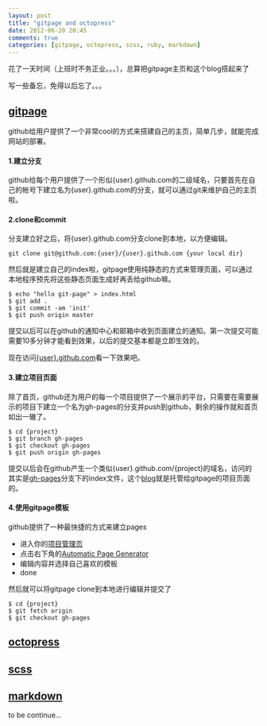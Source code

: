 ```yaml
---
layout: post
title: "gitpage and octopress"
date: 2012-06-20 20:45
comments: true
categories: [gitpage, octopress, scss, ruby, markdown]
---
```

 
花了一天时间（上班时不务正业。。。），总算把gitpage主页和这个blog搭起来了

写一些备忘，免得以后忘了。。。

<h2 id="gitpage"><a href="#gitpage">gitpage</a></h2>

github给用户提供了一个非常cool的方式来搭建自己的主页，简单几步，就能完成网站的部署。

#### 1.建立分支

github给每个用户提供了一个形似{user}.github.com的二级域名，只要首先在自己的帐号下建立名为{user}.github.com的分支，就可以通过git来维护自己的主页啦。

#### 2.clone和commit

分支建立好之后，将{user}.github.com分支clone到本地，以方便编辑。

	git clone git@github.com:{user}/{user}.github.com {your local dir}
	
然后就是建立自己的index啦，gitpage使用纯静态的方式来管理页面，可以通过本地程序预先将这些静态页面生成好再丢给github嘛。

	$ echo "hello git-page" > index.html
	$ git add .
	$ git commit -am 'init'
	$ git push origin master
	
提交以后可以在github的通知中心和邮箱中收到页面建立的通知。第一次提交可能需要10多分钟才能看到效果，以后的提交基本都是立即生效的。

现在访问[{user}.github.com](http://sailxjx.github.com)看一下效果吧。

#### 3.建立项目页面

除了首页，github还为用户的每一个项目提供了一个展示的平台，只需要在需要展示的项目下建立一个名为gh-pages的分支并push到github，剩余的操作就和首页如出一辙了。

	$ cd {project}
	$ git branch gh-pages
	$ git checkout gh-pages
	$ git push origin gh-pages
	
提交以后会在github产生一个类似{user}.github.com/{project}的域名，访问的其实是[gh-pages](https://github.com/sailxjx/blog/tree/gh-pages)分支下的index文件，这个[blog](http://sailxjx.github.com/blog)就是托管给gitpage的项目页面的。

#### 4.使用gitpage模板

github提供了一种最快捷的方式来建立pages

* 进入你的[项目管理页](https://github.com/{user}/{project}/admin)
* 点击右下角的[Automatic Page Generator](https://github.com/{user}/{project}/generated_pages/new)
* 编辑内容并选择自己喜欢的模板
* done

然后就可以将gitpage clone到本地进行编辑并提交了

	$ cd {project}
	$ git fetch origin
	$ git checkout gh-pages

<h2 id="octopress"><a href="#octopress">octopress</a></h2>
<h2 id="scss"><a href="#scss">scss</a></h2>
<h2 id="markdown"><a href="#markdown">markdown</a></h2>

to be continue...
